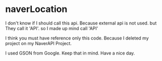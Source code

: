 # naverLocation

I don't know if I should call this api. Because external api is not used. but They call it 'API'. so I made up mind call 'API'

I think you must have reference only this code. Because I deleted my project on my NaverAPI Project. 

I used GSON from Google. Keep that in mind.
Have a nice day.
